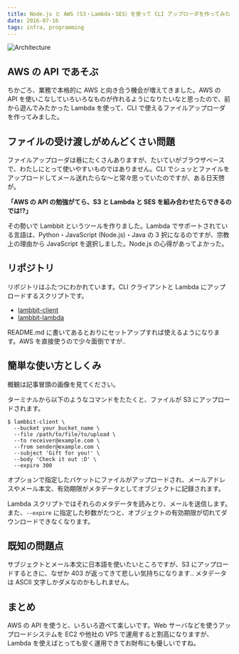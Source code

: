 ```yaml
---
title: Node.js と AWS (S3・Lambda・SES）を使って CLI アップローダを作ってみた
date: 2016-07-16
tags: infra, programming
---
```


![Architecture](/images/2016/07/16/lambbit/lambbit_architecture.png)

## AWS の API であそぶ

ちかごろ、業務で本格的に AWS と向き合う機会が増えてきました。AWS の API を使いこなしていろいろなものが作れるようになりたいなと思ったので、前から遊んでみたかった Lambda を使って、CLI で使えるファイルアップローダを作ってみました。

## ファイルの受け渡しがめんどくさい問題

ファイルアップローダは巷にたくさんありますが、たいていがブラウザベースで、わたしにとって使いやすいものではありません。CLI でシュッとファイルをアップロードしてメール送れたらな〜と常々思っていたのですが、ある日天啓が。

**「AWS の API の勉強がてら、S3 と Lambda と SES を組み合わせたらできるのでは!?」**

その勢いで Lambbit というツールを作りました。Lambda でサポートされている言語は、Python・JavaScript (Node.js)・Java の 3 択になるのですが、宗教上の理由から JavaScript を選択しました。Node.js の心得があってよかった。

## リポジトリ

リポジトリはふたつにわかれています。CLI クライアントと Lambda にアップロードするスクリプトです。

- [lambbit-client](https://github.com/mozamimy/lambbit-client)
- [lambbit-lambda](https://github.com/mozamimy/lambbit-lambda)

README.md に書いてあるとおりにセットアップすれば使えるようになります。AWS を直接使うので少々面倒ですが..

## 簡単な使い方としくみ

概観は記事冒頭の画像を見てください。

ターミナルから以下のようなコマンドをたたくと、ファイルが S3 にアップロードされます。

```
$ lambbit-client \
  --bucket your_bucket_name \
  --file /path/to/file/to/upload \
  --to receiver@example.com \
  --from sender@example.com \
  --subject 'Gift for you!' \
  --body 'Check it out :D' \
  --expire 300
```

オプションで指定したバケットにファイルがアップロードされ、メールアドレスやメール本文、有効期限がメタデータとしてオブジェクトに記録されます。

Lambda スクリプトではそれらのメタデータを読みとり、メールを送信します。また、`--expire` に指定した秒数がたつと、オブジェクトの有効期限が切れてダウンロードできなくなります。

## 既知の問題点

サブジェクトとメール本文に日本語を使いたいところですが、S3 にアップロードするときに、なぜか 403 が返ってきて悲しい気持ちになります.. メタデータは ASCII 文字しかダメなのかもしれません。

## まとめ

AWS の API を使うと、いろいろ遊べて楽しいです。Web サーバなどを使うアップロードシステムを EC2 や他社の VPS で運用すると割高になりますが、Lambda を使えばとっても安く運用できてお財布にも優しいですね。
